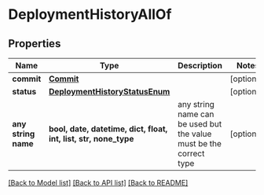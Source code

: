 # DeploymentHistoryAllOf


## Properties
Name | Type | Description | Notes
------------ | ------------- | ------------- | -------------
**commit** | [**Commit**](Commit.md) |  | [optional] 
**status** | [**DeploymentHistoryStatusEnum**](DeploymentHistoryStatusEnum.md) |  | [optional] 
**any string name** | **bool, date, datetime, dict, float, int, list, str, none_type** | any string name can be used but the value must be the correct type | [optional]

[[Back to Model list]](../README.md#documentation-for-models) [[Back to API list]](../README.md#documentation-for-api-endpoints) [[Back to README]](../README.md)


